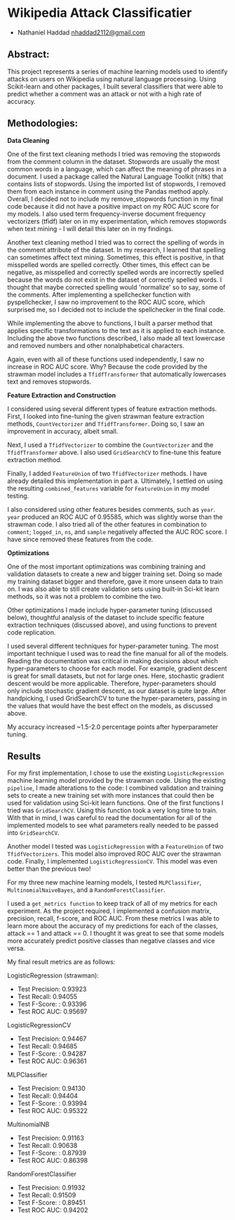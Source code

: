 # Wikipedia Attack Classificatier

- Nathaniel Haddad nhaddad2112@gmail.com

## Abstract:
This project represents a series of machine learning models used to identify attacks on users on Wikipedia using natural language processing. Using Scikit-learn and other packages, I built several classifiers that were able to predict whether a comment was an attack or not with a high rate of accuracy.

## Methodologies:
**Data Cleaning**

One of the first text cleaning methods I tried was removing the stopwords from the comment column in the dataset. Stopwords are usually the most common words in a language, which can affect the meaning of phrases in a document. I used a package called the Natural Language Toolkit (nltk) that contains lists of stopwords. Using the imported list of stopwords, I removed them from each instance in comment using the Pandas method apply. Overall, I decided not to include my remove_stopwords function in my final code because it did not have a positive impact on my ROC AUC score for my models. I also used term frequency-inverse document frequency vectorizers (tfidf) later on in my experimentation, which removes stopwords when text mining - I will detail this later on in my findings.

Another text cleaning method I tried was to correct the spelling of words in the comment attribute of the dataset. In my research, I learned that spelling can sometimes affect text mining. Sometimes, this effect is positive, in that misspelled words are spelled correctly. Other times, this effect can be negative, as misspelled and correctly spelled words are incorrectly spelled because the words do not exist in the dataset of correctly spelled words. I thought that maybe corrected spelling would 'normalize' so to say, some of the comments. After implementing a spellchecker function with pyspellchecker, I saw no improvement to the ROC AUC score, which surprised me, so I decided not to include the spellchecker in the final code.

While implementing the above to functions, I built a parser method that applies specific transformations to the text as it is applied to each instance. Including the above two functions described, I also made all text lowercase and removed numbers and other nonalphabetical characters.

Again, even with all of these functions used independently, I saw no increase in ROC AUC score. Why? Because the code provided by the strawman model includes a `TfidfTransformer` that automatically lowercases text and removes stopwords.

**Feature Extraction and Construction**

I considered using several different types of feature extraction methods. First, I looked into fine-tuning the given strawman feature extraction methods, `CountVectorizer` and `TfidfTransformer`. Doing so, I saw an improvement in accuracy, albeit small.

Next, I used a `TfidfVectorizer` to combine the `CountVectorizer` and the `TfidfTransformer` above. I also used `GridSearchCV` to fine-tune this feature extraction method.

Finally, I added `FeatureUnion` of two `TfidfVectorizer` methods. I have already detailed this implementation in part a. Ultimately, I settled on using the resulting `combined_features` variable for `FeatureUnion` in my model testing.

I also considered using other features besides comments, such as `year`. `year` produced an ROC AUC of 0.95585, which was slightly worse than the strawman code. I also tried all of the other features in combination to `comment`; `logged_in`, `ns`, and `sample` negatively affected the AUC ROC score. I have since removed these features from the code.

**Optimizations**

One of the most important optimizations was combining training and validation datasets to create a new and bigger training set. Doing so made my training dataset bigger and therefore, gave it more unseen data to train on. I was also able to still create validation sets using built-in Sci-kit learn methods, so it was not a problem to combine the two.

Other optimizations I made include hyper-parameter tuning (discussed below), thoughtful analysis of the dataset to include specific feature extraction techniques (discussed above), and using functions to prevent code replication.

I used several different techniques for hyper-parameter tuning. The most important technique I used was to read the fine manual for all of the models. Reading the documentation was critical in making decisions about which hyper-parameters to choose for each model. For example, gradient descent is great for small datasets, but not for large ones. Here, stochastic gradient descent would be more applicable. Therefore, hyper-parameters should only include stochastic gradient descent, as our dataset is quite large. After handpicking, I used GridSearchCV to tune the hyper-parameters, passing in the values that would have the best effect on the models, as discussed above.

My accuracy increased ~1.5-2.0 percentage points after hyperparameter tuning.

## Results

For my first implementation, I chose to use the existing `LogisticRegression` machine learning model provided by the strawman code. Using the existing `pipeline`, I made alterations to the code: I combined validation and training sets to create a new training set with more instances that could then be used for validation using Sci-kit learn functions. One of the first functions I tried was `GridSearchCV`. Using this function took a very long time to train. With that in mind, I was careful to read the documentation for all of the implemented models to see what parameters really needed to be passed into `GridSearchCV`.

Another model I tested was `LogisticRegression` with a `FeatureUnion` of two `TfidfVectorizers`. This model also improved ROC AUC over the strawman code. Finally, I implemented `LogisticRegressionCV`. This model was even better than the previous two!

For my three new machine learning models, I tested `MLPClassifier`, `MultinomialNaiveBayes`, and a `RandomForestClassifier`.

I used a `get_metrics function` to keep track of all of my metrics for each experiment. As the project required, I implemented a confusion matrix, precision, recall, f-score, and ROC AUC. From these metrics I was able to learn more about the accuracy of my predictions for each of the classes, attack == 1 and attack == 0. I thought it was great to see that some models more accurately predict positive classes than negative classes and vice versa.

My final result metrics are as follows:

LogisticRegression (strawman):
- Test Precision: 0.93923
- Test Recall: 0.94055
- Test F-Score: : 0.93396
- Test ROC AUC: 0.95697

LogisticRegressionCV 
- Test Precision: 0.94467
- Test Recall: 0.94685
- Test F-Score: : 0.94287
- Test ROC AUC: 0.96361

MLPClassifier 
- Test Precision: 0.94130
- Test Recall: 0.94404
- Test F-Score: : 0.93994
- Test ROC AUC: 0.95322

MultinomialNB
- Test Precision: 0.91163
- Test Recall: 0.90638 
- Test F-Score: : 0.87939
- Test ROC AUC: 0.86398

RandomForestClassifier
- Test Precision: 0.91932
- Test Recall: 0.91509
- Test F-Score: : 0.89451
- Test ROC AUC: 0.94202
